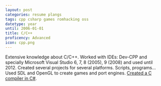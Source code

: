 ```yaml
---
layout: post
categories: resume plangs
tags: cpp csharp games romhacking oss
datetype: year
until: 2006-01-01
title: C/C++
proficency: Advanced
icon: cpp.png
---
```


Extensive knowledge about C/C++. Worked with IDEs: Dev-CPP and specially Microsoft Visual Studio 6, 7, 8 (2005), 9 (2008) and used until 2012.
Created several projects for several platforms. Scripts, programs... Used SDL and OpenGL to create games and port engines.
[Created a C compiler in C#](https://github.com/soywiz/ilcc).
